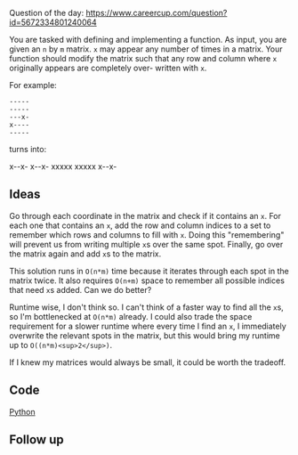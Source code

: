 Question of the day: https://www.careercup.com/question?id=5672334801240064

You are tasked with defining and implementing a function. As input,
you are given an `n` by `m` matrix. `x` may appear any number of
times in a matrix. Your function should modify the matrix such that
any row and column where `x` originally appears are completely over-
written with `x`.

For example:

```
-----
-----
---x-
x----
-----
```

turns into:

x--x-
x--x-
xxxxx
xxxxx
x--x-

## Ideas

Go through each coordinate in the matrix and check if it contains
an `x`. For each one that contains an `x`, add the row and column
indices to a set to remember which rows and columns to fill with
`x`. Doing this "remembering" will prevent us from writing multiple
`x`s over the same spot. Finally, go over the matrix again and 
add `x`s to the matrix.

This solution runs in `O(n*m)` time because it iterates through
each spot in the matrix twice. It also requires `O(n+m)` space to
remember all possible indices that need `x`s added. Can we do
better?

Runtime wise, I don't think so. I can't think of a faster way to
find all the `x`s, so I'm bottlenecked at `O(n*m)` already. I could
also trade the space requirement for a slower runtime where every
time I find an `x`, I immediately overwrite the relevant spots in
the matrix, but this would bring my runtime up to `O((n*m)<sup>2</sup>)`.

If I knew my matrices would always be small, it could be worth
the tradeoff.

## Code

[Python](./writex.py)

## Follow up



